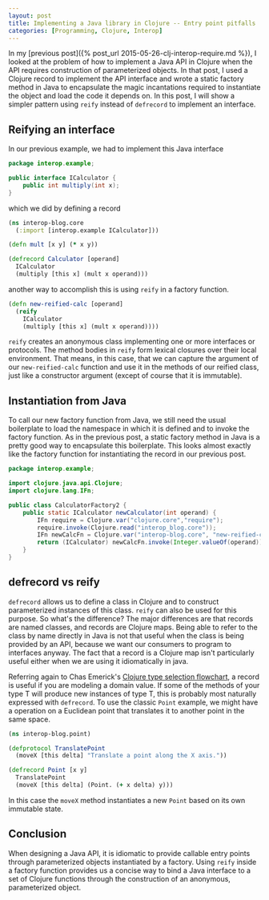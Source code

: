 ```yaml
---
layout: post
title: Implementing a Java library in Clojure -- Entry point pitfalls
categories: [Programming, Clojure, Interop]
---
```

In my [previous post]({% post_url 2015-05-26-clj-interop-require.md %}), I looked at the problem of how to implement a Java API in Clojure when the API requires construction of parameterized objects.  In that post, I used a Clojure record to implement the API interface and wrote a static factory method in Java to encapsulate the magic incantations required to instantiate the object and load the code it depends on.  In this post, I will show a simpler pattern using `reify` instead of `defrecord` to implement an interface.

## Reifying an interface

In our previous example, we had to implement this Java interface

```java
package interop.example;

public interface ICalculator {
    public int multiply(int x);
}
```

which we did by defining a record


```clojure
(ns interop-blog.core
  (:import [interop.example ICalculator]))

(defn mult [x y] (* x y))

(defrecord Calculator [operand]
  ICalculator
  (multiply [this x] (mult x operand)))
```

another way to accomplish this is using `reify` in a factory function.

```clojure
(defn new-reified-calc [operand]
  (reify
    ICalculator
    (multiply [this x] (mult x operand))))
```

`reify` creates an anonymous class implementing one or more interfaces or protocols.  The method bodies in `reify` form lexical closures over their local environment.  That means, in this case, that we can capture the argument of our `new-reified-calc` function and use it in the methods of our reified class, just like a constructor argument (except of course that it is immutable).

## Instantiation from Java

To call our new factory function from Java, we still need the usual boilerplate to load the namespace in which it is defined and to invoke the factory function.  As in the previous post, a static factory method in Java is a pretty good way to encapsulate this boilerplate.  This looks almost exactly like the factory function for instantiating the record in our previous post.

```java
package interop.example;

import clojure.java.api.Clojure;
import clojure.lang.IFn;

public class CalculatorFactory2 {
    public static ICalculator newCalculator(int operand) {
    	IFn require = Clojure.var("clojure.core","require");
    	require.invoke(Clojure.read("interop_blog.core"));
    	IFn newCalcFn = Clojure.var("interop-blog.core", "new-reified-calc");
        return (ICalculator) newCalcFn.invoke(Integer.valueOf(operand));
    }
}
```


## defrecord vs reify

`defrecord` allows us to define a class in Clojure and to construct parameterized instances of this class.  `reify` can also be used for this purpose.  So what's the difference?   The major differences are that records are named classes, and records are Clojure maps.  Being able to refer to the class by name directly in Java is not that useful when the class is being provided by an API, because we want our consumers to program to interfaces anyway.  The fact that a record is a Clojure map isn't particularly useful either when we are using it idiomatically in java.

Referring again to Chas Emerick's [Clojure type selection flowchart](https://github.com/cemerick/clojure-type-selection-flowchart), a record is useful if you are modeling a domain value.  If some of the methods of your type T will produce new instances of type T, this is probably most naturally expressed with `defrecord`. To use the classic `Point` example, we might have a operation on a Euclidean point that translates it to another point in the same space.

```clojure
(ns interop-blog.point)

(defprotocol TranslatePoint
  (moveX [this delta] "Translate a point along the X axis."))

(defrecord Point [x y]
  TranslatePoint
  (moveX [this delta] (Point. (+ x delta) y)))
```

In this case the `moveX` method instantiates a new `Point` based on its own immutable state.

## Conclusion

When designing a Java API, it is idiomatic to provide callable entry points through parameterized objects instantiated by a factory.  Using `reify` inside a factory function provides us a concise way to bind a Java interface to a set of Clojure functions through the construction of an anonymous, parameterized object.
